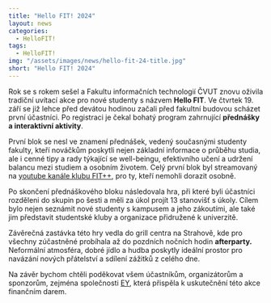 ```yaml
---
title: "Hello FIT! 2024"
layout: news
categories:
  - HelloFIT!
tags:
  - HelloFIT!
img: "/assets/images/news/hello-fit-24-title.jpg"
short: "Hello FIT! 2024"
---
```


Rok se s rokem sešel a Fakultu informačních technologií ČVUT znovu oživila tradiční uvítací akce pro nové studenty s názvem **Hello FIT**. Ve čtvrtek 19. září se již lehce před devátou hodinou začali před fakultní budovou scházet první účastníci. Po registraci je čekal bohatý program zahrnující **přednášky a interaktivní aktivity**.

První blok se nesl ve znamení přednášek, vedený současnými studenty fakulty, kteří nováčkům poskytli nejen základní informace o průběhu studia, ale i cenné tipy a rady týkající se well-beingu, efektivního učení a udržení balancu mezi studiem a osobním životem. Celý první blok byl streamovaný na [youtube kanále klubu FIT++](https://www.youtube.com/watch?v=HrkLMaYak_Q), pro ty, kteří nemohli dorazit osobně.

Po skončení přednáškového bloku následovala hra, při které byli účastníci rozděleni do skupin po šesti a měli za úkol projít 13 stanovišť s úkoly. Cílem bylo nejen seznámit nové studenty s kampusem a jeho zákoutími, ale také jim představit studentské kluby a organizace přidružené k univerzitě. 

Závěrečná zastávka této hry vedla do grill centra na Strahově, kde pro všechny zúčastněné probíhala až do pozdních nočních hodin **afterparty.** Neformální atmosféra, dobré jídlo a hudba poskytly ideální prostor pro navázání nových přátelství a sdílení zážitků z celého dne.

Na závěr bychom chtěli poděkovat všem účastníkům, organizátorům a sponzorům, zejména společnosti [EY](https://www.ey.com/cs_cz), která přispěla k uskutečnění této akce finančním darem.
